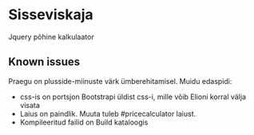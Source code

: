 # Sisseviskaja
Jquery põhine kalkulaator

## Known issues
Praegu on plusside-miinuste värk ümberehitamisel. Muidu edaspidi:

* css-is on portsjon Bootstrapi üldist css-i, mille võib Elioni korral välja visata
* Laius on paindlik. Muuta tuleb #pricecalculator laiust.
* Kompileeritud failid on Build kataloogis
